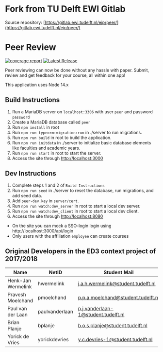 # Fork from TU Delft EWI Gitlab
Source repository: [https://gitlab.ewi.tudelft.nl/eip/peer/](https://gitlab.ewi.tudelft.nl/eip/peer/)

# Peer Review
[![coverage report](https://gitlab.ewi.tudelft.nl/eip/peer/badges/dev/coverage.svg)](https://gitlab.ewi.tudelft.nl/eip/peer/-/commits/dev)
[![Latest Release](https://gitlab.ewi.tudelft.nl/eip/peer/-/badges/release.svg)](https://gitlab.ewi.tudelft.nl/eip/peer/-/releases)

Peer reviewing can now be done without any hassle with paper. Submit, review and get feedback for your course, all within one app! 

This application uses Node 14.x

## Build Instructions
1. Run a MariaDB server on `localhost:3306` with user `peer` and password `password`
2. Create a MariaDB database called `peer`
3. Run `npm install` in root
4. Run `npm run typeorm:migration:run` in ./server to run migrations.
5. Run `npm run build` in root to build the application.
6. Run `npm run initdata` in ./server to initialize basic database elements like faculties and academic years.
7. Run `npm run start` in root to start the server.
8. Access the site through [http://localhost:3000](http://localhost:3000)

## Dev Instructions
1. Complete steps 1 and 2 of `Build Instructions`
2. Run `npm run seed` in ./server to reset the database, run migrations, and add seed data.
3. Add `peer-dev.key` in `server/cert`.
3. Run `npm run watch:dev_server` in root to start a local dev server.
4. Run `npm run watch:dev_client` in root to start a local dev client.
5. Access the site through [http://localhost:8080](http://localhost:8080)

- On the site you can mock a SSO-login login using http://localhost:3000/api/login
- Only users with the affiliation `employee` can create courses

## Original Developers in the ED3 context project of 2017/2018
| Name               | NetID          | Student Mail                        |
|--------------------|----------------|-------------------------------------|
| Henk-Jan Wermelink | hwermelink     | j.a.h.wermelink@student.tudelft.nl  |
| Pravesh Moelchand  | pmoelchand     | p.p.a.moelchand@student.tudelft.nl  |
| Paul van der Laan  | paulvanderlaan | p.j.vanderlaan-1@student.tudelft.nl |
| Brian Planje       | bplanje        | b.o.s.planje@student.tudelft.nl     |
| Yorick de Vries    | yorickdevries  | y.c.devries-1@student.tudelft.nl    |

